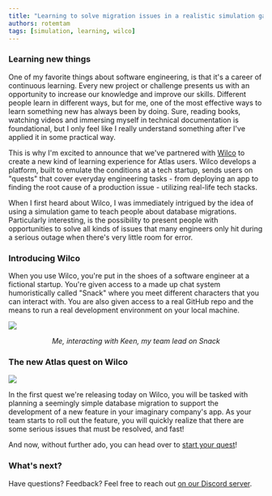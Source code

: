 ```yaml
---
title: "Learning to solve migration issues in a realistic simulation game"
authors: rotemtam
tags: [simulation, learning, wilco]
---
```


### Learning new things 

One of my favorite things about software engineering, is that it's a career of continuous learning.
Every new project or challenge presents us with an opportunity to increase our knowledge and improve our skills.
Different people learn in different ways, but for me, one of the most effective ways to learn something new has always been by
doing. Sure, reading books, watching videos and immersing myself in technical documentation is foundational, but
I only feel like I really understand something after I've applied it in some practical way.

This is why I'm excited to announce that we've partnered with [Wilco](https://trywilco.com/) to create a new
kind of learning experience for Atlas users. Wilco develops a platform, built to emulate the conditions at a tech
startup, sends users on "quests" that cover everyday engineering tasks - from deploying an app to finding the root cause
of a production issue - utilizing real-life tech stacks.

When I first heard about Wilco, I was immediately intrigued by the idea of using a simulation game to
teach people about database migrations. Particularly interesting, is the possibility to present people with
opportunities to solve all kinds of issues that many engineers only hit during a serious outage when there's
very little room for error.

### Introducing Wilco

When you use Wilco, you're put in the shoes of a software engineer at a fictional startup. You're given access
to a made up chat system humoristically called "Snack" where you meet different characters that you can interact with.
You are also given access to a real GitHub repo and the means to run a real development environment on your local
machine.

![](https://atlasgo.io/uploads/images/wilco-snack-screenshot.png)
<center><i>Me, interacting with Keen, my team lead on Snack</i></center>

### The new Atlas quest on Wilco

![](https://atlasgo.io/uploads/images/wilco-cover.png)

In the first quest we're releasing today on Wilco, you will be tasked with planning a seemingly simple database
migration to support the development of a new feature in your imaginary company's app. As your team starts to
roll out the feature, you will quickly realize that there are some serious issues that must be resolved, and fast!

And now, without further ado, you can head over to [start your quest](https://www.trywilco.com/quests/data-dependent-schema-migrations)!

### What's next?

Have questions? Feedback? Feel free to reach out [on our Discord server](https://discord.gg/zZ6sWVg6NT).
